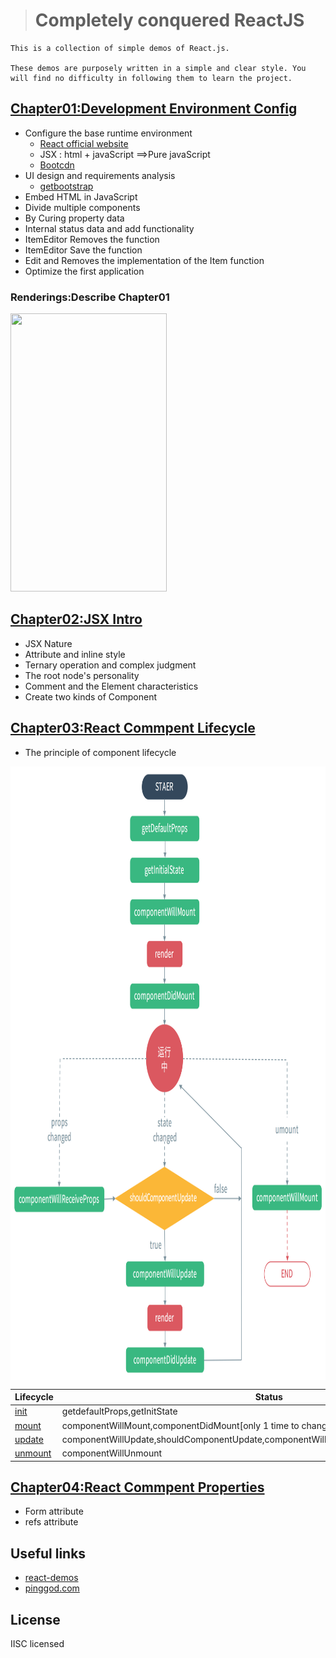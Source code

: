 > # Completely conquered ReactJS

    This is a collection of simple demos of React.js.

    These demos are purposely written in a simple and clear style. You will find no difficulty in following them to learn the project.

## [Chapter01:Development Environment Config](https://github.com/MicroKibaco/ReactStudy/tree/master/Chapter01)
- Configure the base runtime environment
    - [React official website](https://facebook.github.io/react/docs/hello-world.html)
    - JSX : html + javaScript ==>Pure javaScript
    - [Bootcdn](http://www.bootcdn.cn/react/)
- UI design and requirements analysis
    - [getbootstrap](http://getbootstrap.com/)
- Embed HTML in JavaScript
- Divide multiple components
- By Curing property data
- Internal status data and add functionality
- ItemEditor Removes the function
- ItemEditor Save the function
- Edit and Removes the implementation of the Item function
- Optimize the first application

### Renderings:Describe Chapter01
<img src="./docus/images/chapter-one.gif" width="250px" height="445px" />

## [Chapter02:JSX Intro](https://github.com/MicroKibaco/ReactStudy/tree/master/Chapter02)

- JSX Nature
- Attribute and inline style
- Ternary operation and complex judgment
- The root node's personality
- Comment and the Element characteristics
- Create two kinds of Component

## [Chapter03:React Commpent Lifecycle](https://github.com/MicroKibaco/ReactStudy/tree/master/Chapter03)
- The principle of component lifecycle

<img src="./docus/images/react-lifecycle.png" width = "934" height = "982" alt="ComponentLifecycle" align=center ></img>

   Lifecycle  | Status
-------- | ---
[init](https://github.com/MicroKibaco/ReactStudy/tree/master/Chapter03/js/app-init.js) | getdefaultProps,getInitState
[mount](https://github.com/MicroKibaco/ReactStudy/tree/master/Chapter03/js/app-mount.js)   | componentWillMount,componentDidMount[only 1 time to change]
[update](https://github.com/MicroKibaco/ReactStudy/tree/master/Chapter03/js/app-update.js)    | componentWillUpdate,shouldComponentUpdate,componentWillReceiveProps,componentDidUpdate
[unmount](https://github.com/MicroKibaco/ReactStudy/tree/master/Chapter03/js/app-unmount.js)      | componentWillUnmount

## [Chapter04:React Commpent Properties](https://github.com/MicroKibaco/ReactStudy/tree/master/Chapter04)
- Form attribute
- refs attribute


## Useful links
- [react-demos](https://github.com/ruanyf/react-demos)
- [pinggod.com](http://pinggod.com/2015/React-%E7%BB%84%E4%BB%B6%E7%9A%84%E7%94%9F%E5%91%BD%E5%91%A8%E6%9C%9F/)

## License

IISC licensed